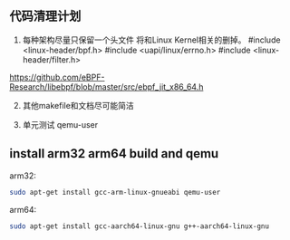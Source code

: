 ## 代码清理计划

1. 每种架构尽量只保留一个头文件
将和Linux Kernel相关的删掉。
#include <linux-header/bpf.h>
#include <uapi/linux/errno.h>
#include <linux-header/filter.h>

https://github.com/eBPF-Research/libebpf/blob/master/src/ebpf_jit_x86_64.h

2. 其他makefile和文档尽可能简洁

3. 单元测试
qemu-user

## install arm32 arm64 build and qemu

arm32:

```bash
sudo apt-get install gcc-arm-linux-gnueabi qemu-user
```

arm64:

```bash
sudo apt-get install gcc-aarch64-linux-gnu g++-aarch64-linux-gnu
```
